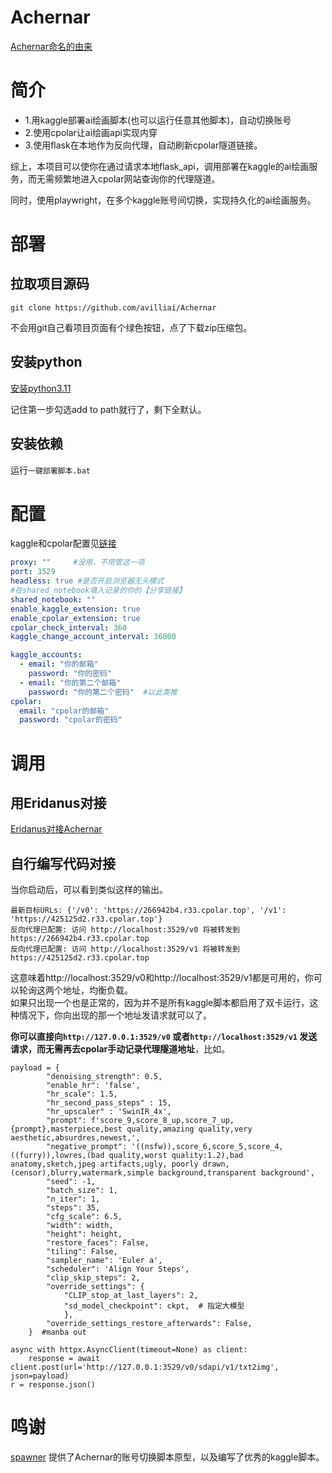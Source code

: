 
# Achernar
[Achernar命名的由来](https://www.star-facts.com/achernar/)
# 简介
- 1.用kaggle部署ai绘画脚本(也可以运行任意其他脚本)，自动切换账号
- 2.使用cpolar让ai绘画api实现内穿
- 3.使用flask在本地作为反向代理，自动刷新cpolar隧道链接。

综上，本项目可以使你在通过请求本地flask_api，调用部署在kaggle的ai绘画服务，而无需频繁地进入cpolar网站查询你的代理隧道。

同时，使用playwright，在多个kaggle账号间切换，实现持久化的ai绘画服务。
# 部署
## 拉取项目源码
```
git clone https://github.com/avilliai/Achernar
```
不会用git自己看项目页面有个绿色按钮，点了下载zip压缩包。
## 安装python
[安装python3.11](https://mirrors.huaweicloud.com/python/3.11.0/python-3.11.0-amd64.exe)

记住第一步勾选add to path就行了，剩下全默认。
## 安装依赖
运行`一键部署脚本.bat`
# 配置
kaggle和cpolar配置见[链接](https://eridanus-doc.netlify.app/docs/%E6%8B%93%E5%B1%95%E5%8A%9F%E8%83%BD/ai%E7%BB%98%E7%94%BB/#kaggle%E9%83%A8%E7%BD%B2ai%E7%BB%98%E7%94%BB%E5%BF%85%E7%9C%8B)
```yaml
proxy: ""     #没用，不用管这一项
port: 3529
headless: true #是否开启浏览器无头模式
#在shared_notebook填入记录的你的【分享链接】
shared_notebook: ""
enable_kaggle_extension: true
enable_cpolar_extension: true
cpolar_check_interval: 360
kaggle_change_account_interval: 36000

kaggle_accounts:
  - email: "你的邮箱"
    password: "你的密码"
  - email: "你的第二个邮箱"
    password: "你的第二个密码"  #以此类推
cpolar:
  email: "cpolar的邮箱"
  password: "cpolar的密码"
```
# 调用
## 用Eridanus对接
[Eridanus对接Achernar](https://eridanus-doc.netlify.app/docs/%E6%8B%93%E5%B1%95%E5%8A%9F%E8%83%BD/ai%E7%BB%98%E7%94%BB/#kaggle%E9%83%A8%E7%BD%B2ai%E7%BB%98%E7%94%BB%E5%BF%85%E7%9C%8B)
## 自行编写代码对接
当你启动后，可以看到类似这样的输出。
```
最新目标URLs: {'/v0': 'https://266942b4.r33.cpolar.top', '/v1': 'https://425125d2.r33.cpolar.top'}
反向代理已配置: 访问 http://localhost:3529/v0 将被转发到 https://266942b4.r33.cpolar.top
反向代理已配置: 访问 http://localhost:3529/v1 将被转发到 https://425125d2.r33.cpolar.top
```
这意味着http://localhost:3529/v0和http://localhost:3529/v1都是可用的，你可以轮询这两个地址，均衡负载。<br>
如果只出现一个也是正常的，因为并不是所有kaggle脚本都启用了双卡运行，这种情况下，你向出现的那一个地址发请求就可以了。

**你可以直接向`http://127.0.0.1:3529/v0` 或者`http://localhost:3529/v1` 发送请求，而无需再去cpolar手动记录代理隧道地址**，比如。

```
payload = {
        "denoising_strength": 0.5,
        "enable_hr": 'false',
        "hr_scale": 1.5,
        "hr_second_pass_steps" : 15,
        "hr_upscaler" : 'SwinIR_4x',
        "prompt": f'score_9,score_8_up,score_7_up,{prompt},masterpiece,best quality,amazing quality,very aesthetic,absurdres,newest,',
        "negative_prompt": '((nsfw)),score_6,score_5,score_4,((furry)),lowres,(bad quality,worst quality:1.2),bad anatomy,sketch,jpeg artifacts,ugly, poorly drawn,(censor),blurry,watermark,simple background,transparent background',
        "seed": -1,
        "batch_size": 1,
        "n_iter": 1,
        "steps": 35,
        "cfg_scale": 6.5,
        "width": width,
        "height": height,
        "restore_faces": False,
        "tiling": False,
        "sampler_name": 'Euler a',
        "scheduler": 'Align Your Steps',
        "clip_skip_steps": 2,
        "override_settings": {
            "CLIP_stop_at_last_layers": 2,
            "sd_model_checkpoint": ckpt,  # 指定大模型
            },
        "override_settings_restore_afterwards": False,
    }  #manba out

async with httpx.AsyncClient(timeout=None) as client:
    response = await client.post(url='http://127.0.0.1:3529/v0/sdapi/v1/txt2img', json=payload)
r = response.json()
```
# 鸣谢
[spawner](https://github.com/spawner1145) 提供了Achernar的账号切换脚本原型，以及编写了优秀的kaggle脚本。
